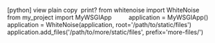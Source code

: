 [python] view plain copy  print? from whitenoise import WhiteNoise
from my_project import MyWSGIApp          application = MyWSGIApp()
application = WhiteNoise(application, root='/path/to/static/files')
application.add_files('/path/to/more/static/files', prefix='more-files/')

